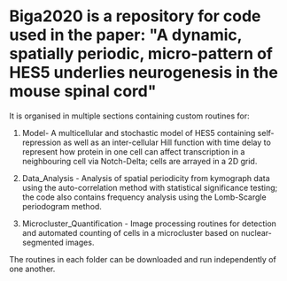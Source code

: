 # Biga2020 is a repository for code used in the paper: "A dynamic, spatially periodic, micro-pattern of HES5 underlies neurogenesis in the mouse spinal cord"

It is organised in multiple sections containing custom routines for:

1) Model- A multicellular and stochastic model of HES5 containing self-repression as well as an inter-cellular Hill function with time delay to represent how protein in one cell can affect transcription in a neighbouring cell via Notch-Delta; cells are arrayed in a 2D grid.

2) Data_Analysis - Analysis of spatial periodicity from kymograph data using the auto-correlation method with statistical significance testing; the code also contains frequency analysis using the Lomb-Scargle periodogram method.

3) Microcluster_Quantification - Image processing routines for detection and automated counting of cells in a microcluster based on nuclear-segmented images.

The routines in each folder can be downloaded and run independently of one another.
